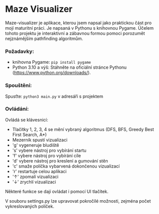 # Maze Visualizer
Maze-visualizer je aplikace, kterou jsem napsal jako praktickou část pro mojí maturitní práci. Je napsaná v Pythonu s knihovnou Pygame. Účelem tohoto projektu je interaktivní a zábavnou formou pomoci porozumět nejznámějším pathfinding algoritmům.

### Požadavky:
* knihovna Pygame: `pip install pygame`
* Python 3.10 a výš: Stáhněte na oficiální stránce Pythonu (https://www.python.org/downloads/).

### Spouštění:
Spusťte: `python3 main.py` v adresáři s projektem


### Ovládání:
Ovládá se klávesnicí:
- Tlačítky 1, 2, 3, 4 se mění vybraný algoritmus (DFS, BFS, Greedy Best First Search, A*)
- Mezerník spustí vizualizaci
- 'g' vygeneruje bludiště
- 's' vybere nástroj pro vybírání startu
- 'f' vybere nástroj pro vybírání cíle
- 'd' vybere nástroj pro kreslení a gumování stěn
- 'c' smaže políčka vybarvená dokončenou vizualizací
- 'r' restartuje celou aplikaci
- '↑' zpomalí vizualizaci
- '↓' zrychlí vizualizaci 

Některé funkce se dají ovládat i pomocí UI tlačítek.

V souboru settings.py lze upravovat pokročilé možnosti, zejména počet vykreslovaných políček.